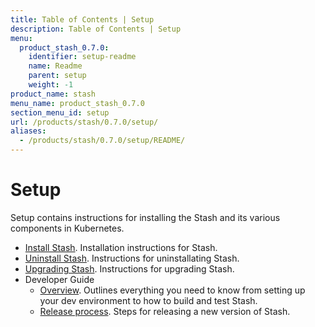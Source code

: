 ```yaml
---
title: Table of Contents | Setup
description: Table of Contents | Setup
menu:
  product_stash_0.7.0:
    identifier: setup-readme
    name: Readme
    parent: setup
    weight: -1
product_name: stash
menu_name: product_stash_0.7.0
section_menu_id: setup
url: /products/stash/0.7.0/setup/
aliases:
  - /products/stash/0.7.0/setup/README/
---
```

# Setup

Setup contains instructions for installing the Stash and its various components in Kubernetes.

- [Install Stash](/products/stash/0.7.0/setup/install). Installation instructions for Stash.
- [Uninstall Stash](/products/stash/0.7.0/setup/uninstall). Instructions for uninstallating Stash.
- [Upgrading Stash](/products/stash/0.7.0/setup/upgrade). Instructions for upgrading Stash.
- Developer Guide
  - [Overview](/products/stash/0.7.0/setup/developer-guide/overview). Outlines everything you need to know from setting up your dev environment to how to build and test Stash.
  - [Release process](/products/stash/0.7.0/setup/developer-guide/release). Steps for releasing a new version of Stash.
